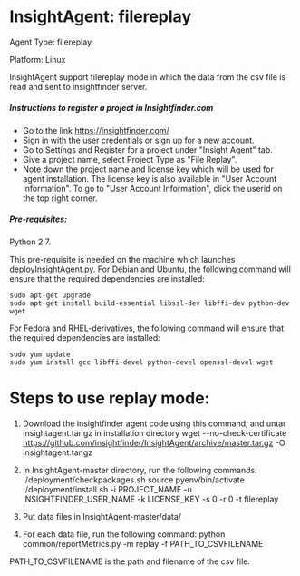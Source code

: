 # InsightAgent: filereplay
Agent Type: filereplay

Platform: Linux

InsightAgent support filereplay mode in which the data from the csv file is read and sent to insightfinder server.

##### Instructions to register a project in Insightfinder.com
- Go to the link https://insightfinder.com/
- Sign in with the user credentials or sign up for a new account.
- Go to Settings and Register for a project under "Insight Agent" tab.
- Give a project name, select Project Type as "File Replay".
- Note down the project name and license key which will be used for agent installation. The license key is also available in "User Account Information". To go to "User Account Information", click the userid on the top right corner.

##### Pre-requisites:
Python 2.7.

This pre-requisite is needed on the machine which launches deployInsightAgent.py.
For Debian and Ubuntu, the following command will ensure that the required dependencies are installed:
```
sudo apt-get upgrade
sudo apt-get install build-essential libssl-dev libffi-dev python-dev wget
```
For Fedora and RHEL-derivatives, the following command will ensure that the required dependencies are installed:
```
sudo yum update
sudo yum install gcc libffi-devel python-devel openssl-devel wget
```

# Steps to use replay mode:
1) Download the insightfinder agent code using this command, and untar insightagent.tar.gz in installation directory
wget --no-check-certificate https://github.com/insightfinder/InsightAgent/archive/master.tar.gz -O insightagent.tar.gz

3) In InsightAgent-master directory, run the following commands:
./deployment/checkpackages.sh
source pyenv/bin/activate
./deployment/install.sh -i PROJECT_NAME -u INSIGHTFINDER_USER_NAME -k LICENSE_KEY -s 0 -r 0 -t filereplay

4) Put data files in InsightAgent-master/data/

5) For each data file, run the following command:
python common/reportMetrics.py -m replay -f PATH_TO_CSVFILENAME

PATH_TO_CSVFILENAME is the path and filename of the csv file.

